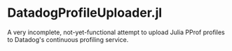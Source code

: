 # DatadogProfileUploader.jl

A very incomplete, not-yet-functional attempt to upload Julia PProf profiles to Datadog's continuous profiling service.
